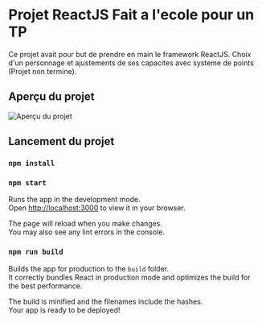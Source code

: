 # Projet ReactJS Fait a l'ecole pour un TP

Ce projet avait pour but de prendre en main le framework ReactJS. Choix d'un personnage et ajustements de ses capacites avec systeme de points (Projet non termine).

## Aperçu du projet

![Aperçu du projet](https://github.com/user-attachments/assets/a493d7a5-25e1-4b7c-8739-29f47b98fbb9)

## Lancement du projet

### `npm install`
### `npm start`

Runs the app in the development mode.\
Open [http://localhost:3000](http://localhost:3000) to view it in your browser.

The page will reload when you make changes.\
You may also see any lint errors in the console.

### `npm run build`

Builds the app for production to the `build` folder.\
It correctly bundles React in production mode and optimizes the build for the best performance.

The build is minified and the filenames include the hashes.\
Your app is ready to be deployed!
